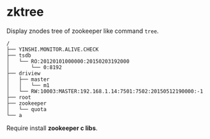 zktree
======

Display znodes tree of zookeeper like command `tree`.

```
/
├── YINSHI.MONITOR.ALIVE.CHECK
├── tsdb
│   └── RO:20120101000000:20150203192000
│       └── 0:8192
├── driview
│   ├── master
│   │   └── m1
│   └── RW:10003:MASTER:192.168.1.14:7501:7502:20150512190000:-1
├── root
├── zookeeper
│   └── quota
└── a
```

Require install **zookeeper c libs**.
